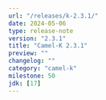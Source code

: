 ```yaml
---
url: "/releases/k-2.3.1/"
date: 2024-05-06
type: release-note
version: "2.3.1"
title: "Camel-K 2.3.1"
preview: ""
changelog: ""
category: "camel-k"
milestone: 50
jdk: [17]
---
```

